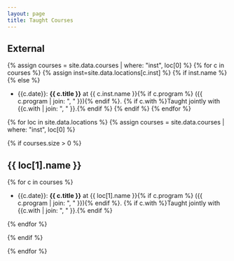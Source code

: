 ```yaml
---
layout: page
title: Taught Courses
---
```


## External

{% assign courses = site.data.courses | where: "inst", loc[0] %}
{% for c in courses %}
{% assign inst=site.data.locations[c.inst] %}
{% if inst.name %}
{% else %}
- {{c.date}}: **{{ c.title }}** at {{ c.inst.name }}{% if c.program %} ({{ c.program | join: ", " }}){% endif %}. {% if c.with %}Taught jointly with {{c.with | join: ", " }}.{% endif %}
{% endif %}
{% endfor %}


{% for loc in site.data.locations %}
{% assign courses = site.data.courses | where: "inst", loc[0] %}

{% if courses.size > 0 %}
## {{ loc[1].name }}

{% for c in courses %}
- {{c.date}}: **{{ c.title }}** at {{ loc[1].name }}{% if c.program %} ({{ c.program | join: ", " }}){% endif %}. {% if c.with %}Taught jointly with {{c.with | join: ", " }}.{% endif %}

{% endfor %}

{% endif %}

{% endfor %}


